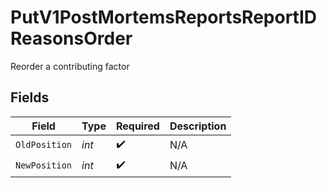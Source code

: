 # PutV1PostMortemsReportsReportIDReasonsOrder

Reorder a contributing factor


## Fields

| Field              | Type               | Required           | Description        |
| ------------------ | ------------------ | ------------------ | ------------------ |
| `OldPosition`      | *int*              | :heavy_check_mark: | N/A                |
| `NewPosition`      | *int*              | :heavy_check_mark: | N/A                |